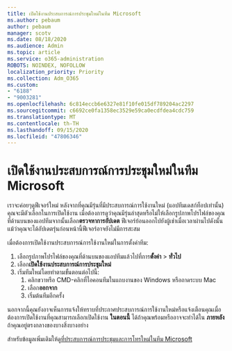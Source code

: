 ```yaml
---
title: เปิดใช้งานประสบการณ์การประชุมใหม่ในทีม Microsoft
ms.author: pebaum
author: pebaum
manager: scotv
ms.date: 08/18/2020
ms.audience: Admin
ms.topic: article
ms.service: o365-administration
ROBOTS: NOINDEX, NOFOLLOW
localization_priority: Priority
ms.collection: Adm_O365
ms.custom:
- "6188"
- "9003281"
ms.openlocfilehash: 6c814eccb6e6327e81f10fe015df789204ac2297
ms.sourcegitcommit: c6692ce0fa1358ec3529e59ca0ecdfdea4cdc759
ms.translationtype: MT
ms.contentlocale: th-TH
ms.lasthandoff: 09/15/2020
ms.locfileid: "47806346"
---
```

# <a name="enable-the-new-meeting-experience-in-microsoft-teams"></a>เปิดใช้งานประสบการณ์การประชุมใหม่ในทีม Microsoft

เราจะค่อยๆดูฟีเจอร์ใหม่ หลังจากที่คุณมีรุ่นที่มีประสบการณ์การใช้งานใหม่ (แอปทีมเดสก์ท็อปเท่านั้น) คุณจะมีตัวเลือกในการเปิดใช้งาน เมื่อต้องการดูว่าคุณมีรุ่นล่าสุดหรือไม่ให้เลือกรูปภาพโปรไฟล์ของคุณที่ด้านบนของแอปทีมจากนั้นเลือก**ตรวจหาการอัปเดต** ฟีเจอร์ย้อนออกไปยังผู้เช่าเมื่อเวลาผ่านไปดังนั้นแม้ว่าคุณจะได้อัปเดตรุ่นก่อนหน้านี้ฟีเจอร์อาจยังไม่มีการสะสม  

เมื่อต้องการเปิดใช้งานประสบการณ์การใช้งานใหม่ในการตั้งค่าทีม:

1. เลือกรูปภาพโปรไฟล์ของคุณที่ด้านบนของแอปทีมแล้วไปที่การ**ตั้งค่า**  >   **ทั่วไป** 
2. เลือก**เปิดใช้งานประสบการณ์การประชุมใหม่**
3. เริ่มทีมใหม่โดยทำตามขั้นตอนต่อไปนี้:
    1. คลิกขวาหรือ CMD-คลิกที่ไอคอนทีมในแถบงานของ Windows หรือถาดระบบ Mac
    2. เลือก**ออกจาก**
    3. เริ่มต้นทีมอีกครั้ง

นอกจากนี้คุณยังอาจเห็นการแจ้งให้ทราบที่ประกาศประสบการณ์การใช้งานใหม่หรือแจ้งเตือนคุณเมื่อต้องการเปิดใช้งานที่คุณสามารถเลือกเปิดใช้งาน  **ในตอนนี้**  ได้ถ้าคุณพร้อมหรืออาจจะทำได้ใน  **ภายหลัง** ถ้าคุณอยู่ตรงกลางของบางสิ่งบางอย่าง  

สำหรับข้อมูลเพิ่มเติมให้ดู[ที่ประสบการณ์การประชุมและการโทรใหม่ในทีม Microsoft](https://techcommunity.microsoft.com/t5/microsoft-teams-blog/new-meeting-and-calling-experience-in-microsoft-teams/ba-p/1537581)